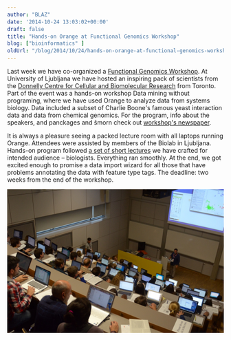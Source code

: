 ```yaml
---
author: "BLAZ"
date: '2014-10-24 13:03:02+00:00'
draft: false
title: "Hands-on Orange at Functional Genomics Workshop"
blog: ["bioinformatics" ]
oldUrl: "/blog/2014/10/24/hands-on-orange-at-functional-genomics-workshop/"
---
```


Last week we have co-organized a [Functional Genomics Workshop](http://biolab.github.io/functional-genomics-workshop/). At University of Ljubljana we have hosted an inspiring pack of scientists from the [Donnelly Centre for Cellular and Biomolecular Research](http://tdccbr.med.utoronto.ca/) from Toronto. Part of the event was a hands-on workshop Data mining without programing, where we have used Orange to analyze data from systems biology. Data included a subset of Charlie Boone's famous yeast interaction data and data from chemical genomics. For the program, info about the speakers, and panckages and šmorn check out [workshop's newspaper](fg-times.pdf).

It is always a pleasure seeing a packed lecture room with all laptops running Orange. Attendees were assisted by members of the Biolab in Ljubljana. Hands-on program followed [a set of short lectures](fungen-workshop-notes.pdf) we have crafted for intended audience – biologists. Everything ran smoothly. At the end, we got excited enough to promise a data import wizard for all those that have problems annotating the data with feature type tags. The deadline: two weeks from the end of the workshop.

![](fg-orange.jpg)

